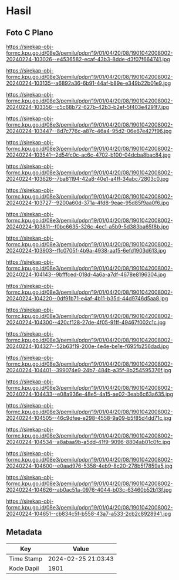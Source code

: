 # Hasil

## Foto C Plano

https://sirekap-obj-formc.kpu.go.id/08e3/pemilu/pdpr/19/01/04/20/08/1901042008002-20240224-103026--e4536582-ecaf-43b3-8dde-d3f07f664741.jpg

https://sirekap-obj-formc.kpu.go.id/08e3/pemilu/pdpr/19/01/04/20/08/1901042008002-20240224-103135--a6892a36-6b91-44af-b89e-e349b22b01e9.jpg

https://sirekap-obj-formc.kpu.go.id/08e3/pemilu/pdpr/19/01/04/20/08/1901042008002-20240224-103356--c5c68b72-627b-42b3-b2ef-5f403e4291f7.jpg

https://sirekap-obj-formc.kpu.go.id/08e3/pemilu/pdpr/19/01/04/20/08/1901042008002-20240224-103447--8d7c776c-a87c-46a4-95d2-06e67e427f96.jpg

https://sirekap-obj-formc.kpu.go.id/08e3/pemilu/pdpr/19/01/04/20/08/1901042008002-20240224-103541--2d54fc0c-ac6c-4702-b100-04dcba8bac84.jpg

https://sirekap-obj-formc.kpu.go.id/08e3/pemilu/pdpr/19/01/04/20/08/1901042008002-20240224-103626--7ba81194-42a8-40e1-a4ff-34abc72803c0.jpg

https://sirekap-obj-formc.kpu.go.id/08e3/pemilu/pdpr/19/01/04/20/08/1901042008002-20240224-103727--9200a60d-371a-4fd8-9eae-95d85f9aa0f6.jpg

https://sirekap-obj-formc.kpu.go.id/08e3/pemilu/pdpr/19/01/04/20/08/1901042008002-20240224-103811--f0bc6635-326c-4ec1-a5b9-5d383ba65f8b.jpg

https://sirekap-obj-formc.kpu.go.id/08e3/pemilu/pdpr/19/01/04/20/08/1901042008002-20240224-103903--ffc0705f-4b9a-4938-aaf5-6efd1903d613.jpg

https://sirekap-obj-formc.kpu.go.id/08e3/pemilu/pdpr/19/01/04/20/08/1901042008002-20240224-104143--9bfffced-018d-4a6a-a7df-4678e8196304.jpg

https://sirekap-obj-formc.kpu.go.id/08e3/pemilu/pdpr/19/01/04/20/08/1901042008002-20240224-104220--0df91b71-e4af-4b11-b35d-44d9746d5aa8.jpg

https://sirekap-obj-formc.kpu.go.id/08e3/pemilu/pdpr/19/01/04/20/08/1901042008002-20240224-104300--420cf128-27de-4f05-91ff-49467f002c1c.jpg

https://sirekap-obj-formc.kpu.go.id/08e3/pemilu/pdpr/19/01/04/20/08/1901042008002-20240224-104327--52b63f19-200e-4e4e-be1e-f695fb256dad.jpg

https://sirekap-obj-formc.kpu.go.id/08e3/pemilu/pdpr/19/01/04/20/08/1901042008002-20240224-104401--399074e9-24b7-484b-a35f-8b254595376f.jpg

https://sirekap-obj-formc.kpu.go.id/08e3/pemilu/pdpr/19/01/04/20/08/1901042008002-20240224-104433--e08a936e-48e5-4a15-ae02-3eab6c63a635.jpg

https://sirekap-obj-formc.kpu.go.id/08e3/pemilu/pdpr/19/01/04/20/08/1901042008002-20240224-104505--46c9dfee-e298-4558-9a09-b5f85d4dd71c.jpg

https://sirekap-obj-formc.kpu.go.id/08e3/pemilu/pdpr/19/01/04/20/08/1901042008002-20240224-104534--a8abaa9b-a5dd-41f9-9096-8804ab01c0fc.jpg

https://sirekap-obj-formc.kpu.go.id/08e3/pemilu/pdpr/19/01/04/20/08/1901042008002-20240224-104600--e0aad976-5358-4eb9-8c20-278b5f7859a5.jpg

https://sirekap-obj-formc.kpu.go.id/08e3/pemilu/pdpr/19/01/04/20/08/1901042008002-20240224-104626--ab0ac51a-0976-4044-b03c-63460b52b13f.jpg

https://sirekap-obj-formc.kpu.go.id/08e3/pemilu/pdpr/19/01/04/20/08/1901042008002-20240224-104651--cb834c5f-b558-43a7-a533-2cb2c8928941.jpg


## Metadata

| Key        | Value               |
| ---------- | ------------------- |
| Time Stamp | 2024-02-25 21:03:43 |
| Kode Dapil | 1901                |



